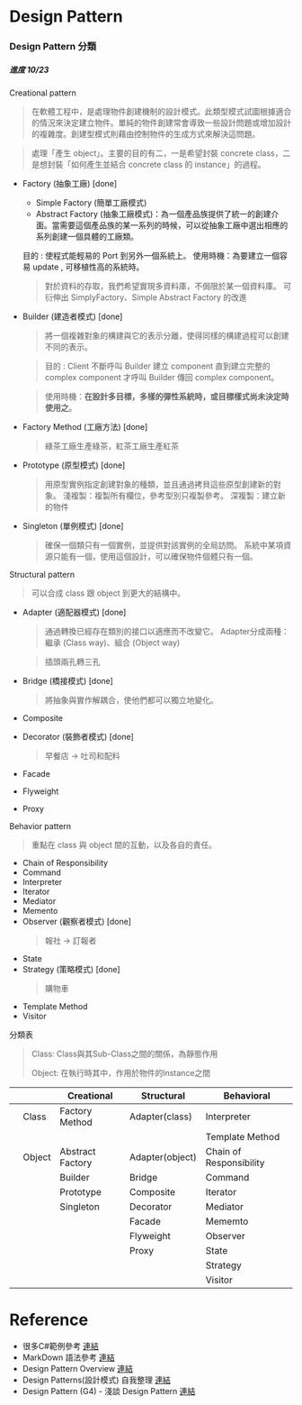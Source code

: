 ﻿# Design Pattern
### Design Pattern 分類

##### 進度 10/23

Creational pattern

> 在軟體工程中，是處理物件創建機制的設計模式。此類型模式試圖根據適合的情況來決定建立物件。單純的物件創建常會導致一些設計問題或增加設計的複雜度。創建型模式則藉由控制物件的生成方式來解決這問題。

> 處理「產生 object」。主要的目的有二，一是希望封裝 concrete class，二是想封裝「如何產生並結合 concrete class 的 instance」的過程。
>  
* Factory (抽象工廠) [done]
    * Simple Factory  (簡單工廠模式)
    * Abstract Factory  (抽象工廠模式)：為一個產品族提供了統一的創建介面。當需要這個產品族的某一系列的時候，可以從抽象工廠中選出相應的系列創建一個具體的工廠類。
     
    目的 : 使程式能輕易的 Port 到另外一個系統上。
    使用時機：為要建立一個容易 update , 可移植性高的系統時。
    > 對於資料的存取，我們希望實現多資料庫，不侷限於某一個資料庫。
    > 可衍伸出 SimplyFactory、Simple Abstract Factory 的改進    
* Builder (建造者模式) [done]
    > 將一個複雜對象的構建與它的表示分離，使得同樣的構建過程可以創建不同的表示。

    >目的 : Client 不斷呼叫 Builder 建立 component 直到建立完整的 complex component 才呼叫 Builder 傳回 complex component。
    
    >使用時機：**在設計多目標，多樣的彈性系統時，或目標樣式尚未決定時使用之**。

* Factory Method (工廠方法) [done]
  > 綠茶工廠生產綠茶，紅茶工廠生產紅茶
* Prototype (原型模式) [done]
  > 用原型實例指定創建對象的種類，並且通過拷貝這些原型創建新的對象。
  > 淺複製：複製所有欄位，參考型別只複製參考。
  > 深複製：建立新的物件  
* Singleton (單例模式) [done]
  > 確保一個類只有一個實例，並提供對該實例的全局訪問。
  > 系統中某項資源只能有一個，使用這個設計，可以確保物件個體只有一個。 

Structural pattern

> 可以合成 class 跟 object 到更大的結構中。

* Adapter (適配器模式) [done]
  > 通過轉換已經存在類別的接口以適應而不改變它。
  > Adapter分成兩種：繼承 (Class way)、組合 (Object way)
  
  > 插頭兩孔轉三孔
* Bridge (橋接模式) [done]    
    > 將抽象與實作解耦合，使他們都可以獨立地變化。
* Composite
* Decorator (裝飾者模式) [done]
  > 早餐店 -> 吐司和配料
* Facade
* Flyweight
* Proxy

Behavior pattern
> 重點在 class 與 object 間的互動，以及各自的責任。

* Chain of Responsibility
* Command
* Interpreter
* Iterator
* Mediator
* Memento
* Observer (觀察者模式) [done] 
	> 報社 -> 訂報者
* State 	
* Strategy (策略模式) [done] 
    > 購物車
* Template Method
* Visitor

分類表

>Class: Class與其Sub-Class之間的關係，為靜態作用
>
>Object: 在執行時其中，作用於物件的Instance之間

|   |   |Creational|Structural|Behavioral|
|---|---|---|---|---|
|   |Class|Factory Method|Adapter(class)|Interpreter|
|   |   |   |   |Template Method|
|   |Object|Abstract Factory|Adapter(object)|Chain of Responsibility|
|   |   |Builder|Bridge|Command|
|   |   |Prototype|Composite|Iterator|
|   |   |Singleton|Decorator|Mediator|
|   |   |   |Facade|Mememto|
|   |   |   |Flyweight|Observer
|   |   |   |Proxy|State
|   |   |   |   |Strategy
|   |   |   |   |Visitor

# Reference
- 很多C#範例參考 [連結](http://www.dofactory.com/net/design-patterns)
- MarkDown 語法參考 [連結](http://markdown.tw/)
- Design Pattern Overview [連結](http://www.cjwind.idv.tw/Design-Pattern-Overview/)
- Design Patterns(設計模式) 自我整理 [連結](http://jimmy0222.pixnet.net/blog/post/37095632-design-patterns%28%E8%A8%AD%E8%A8%88%E6%A8%A1%E5%BC%8F%29-%E8%87%AA%E6%88%91%E6%95%B4%E7%90%86)
- Design Pattern (G4) - 淺談 Design Pattern [連結](http://limitedcode.blogspot.tw/2014/09/design-pattern-design-pattern.html)


